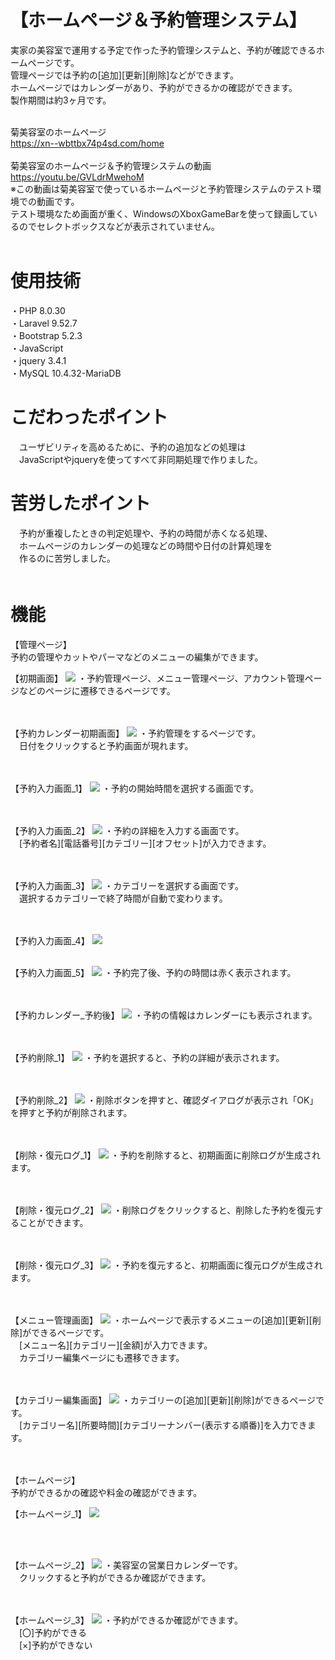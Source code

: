 # 【ホームページ＆予約管理システム】
実家の美容室で運用する予定で作った予約管理システムと、予約が確認できるホームページです。<br>
管理ページでは予約の[追加][更新][削除]などができます。<br>
ホームページではカレンダーがあり、予約ができるかの確認ができます。<br>
製作期間は約3ヶ月です。<br>
<br>

菊美容室のホームページ<br>
https://xn--wbttbx74p4sd.com/home <br>
<br>
菊美容室のホームページ＆予約管理システムの動画<br>
https://youtu.be/GVLdrMwehoM <br>
※この動画は菊美容室で使っているホームページと予約管理システムのテスト環境での動画です。<br>
テスト環境なため画面が重く、WindowsのXboxGameBarを使って録画しているのでセレクトボックスなどが表示されていません。
<br>
<br>

# 使用技術
・PHP 8.0.30<br>
・Laravel 9.52.7 <br>
・Bootstrap 5.2.3<br>
・JavaScript<br>
・jquery 3.4.1<br>
・MySQL 10.4.32-MariaDB<br>

# こだわったポイント
　ユーザビリティを高めるために、予約の追加などの処理は<br>
　JavaScriptやjqueryを使ってすべて非同期処理で作りました。<br>

# 苦労したポイント
　予約が重複したときの判定処理や、予約の時間が赤くなる処理、<br>
　ホームページのカレンダーの処理などの時間や日付の計算処理を<br>
　作るのに苦労しました。<br>
　

# 機能
【管理ページ】 <br>
予約の管理やカットやパーマなどのメニューの編集ができます。


【初期画面】
![](images/initial_page.png "")
・予約管理ページ、メニュー管理ページ、アカウント管理ページなどのページに遷移できるページです。<br>
<br>
<br>

【予約カレンダー初期画面】
![](images/calendar_initial_page.png "")
・予約管理をするページです。<br>
　日付をクリックすると予約画面が現れます。<br>
<br>
<br>

【予約入力画面_1】
![](images/calendar_reservation_page1.png "")
・予約の開始時間を選択する画面です。<br>
<br>
<br>

【予約入力画面_2】
![](images/calendar_reservation_page2.png "")
・予約の詳細を入力する画面です。<br>
　[予約者名][電話番号][カテゴリー][オフセット]が入力できます。<br>
<br>
<br>

【予約入力画面_3】
![](images/calendar_reservation_page3.png "")
・カテゴリーを選択する画面です。<br>
　選択するカテゴリーで終了時間が自動で変わります。<br>
<br>
<br>

【予約入力画面_4】
![](images/calendar_reservation_page4.png "")
<br>
<br>

【予約入力画面_5】
![](images/calendar_reservation_page5.png "")
・予約完了後、予約の時間は赤く表示されます。<br>
<br>
<br>

【予約カレンダー_予約後】
![](images/calendar_initial_page2.png "")
・予約の情報はカレンダーにも表示されます。<br>
<br>
<br>

【予約削除_1】
![](images/calendar_reservation_page_delete1.png "")
・予約を選択すると、予約の詳細が表示されます。<br>
<br>
<br>

【予約削除_2】
![](images/calendar_reservation_page_delete2.png "")
・削除ボタンを押すと、確認ダイアログが表示され「OK」を押すと予約が削除されます。<br>
<br>
<br>

【削除・復元ログ_1】
![](images/initial_page_log1.png "")
・予約を削除すると、初期画面に削除ログが生成されます。<br>
<br>
<br>

【削除・復元ログ_2】
![](images/calendar_reservation_page_restore1.png "")
・削除ログをクリックすると、削除した予約を復元することができます。<br>
<br>
<br>

【削除・復元ログ_3】
![](images/initial_page_log2.png "")
・予約を復元すると、初期画面に復元ログが生成されます。<br>
<br>
<br>


【メニュー管理画面】
![](images/menu_page.png "")
・ホームページで表示するメニューの[追加][更新][削除]ができるページです。<br>
　[メニュー名][カテゴリー][金額]が入力できます。<br>
　カテゴリー編集ページにも遷移できます。<br>
<br>
<br>

【カテゴリー編集画面】
![](images/category_page.png "")
・カテゴリーの[追加][更新][削除]ができるページです。<br>
　[カテゴリー名][所要時間][カテゴリーナンバー(表示する順番)]を入力できます。<br>
<br>
<br>

【ホームページ】 <br>
予約ができるかの確認や料金の確認ができます。
<br>

【ホームページ_1】 
![](images/home_page1.png "")

<br>
<br>

【ホームページ_2】 
![](images/home_page2.png "")
・美容室の営業日カレンダーです。<br>
　クリックすると予約ができるか確認ができます。<br>
<br>
<br>

【ホームページ_3】 
![](images/home_page3.png "")
・予約ができるか確認ができます。<br>
　[〇]予約ができる<br>
　[×]予約ができない<br>
<br>
<br>

